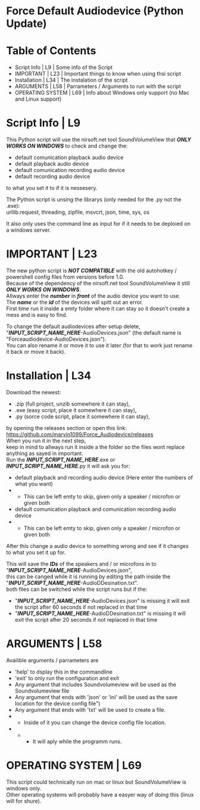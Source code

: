 # Force Default Audiodevice (Python Update) 
# Table of Contents
- Script Info | L9 | Some info of the Script
- IMPORTANT | L23 | Important things to know when using thsi script
- Installation | L34 | The instalation of the script
- ARGUMENTS | L58 | Parrameters / Arguments to run with the script
- OPERATING SYSTEM | L69 | Info about Windows only support (no Mac and Linux support)

# Script Info | L9 
This Python script will use the nirsoft.net tool SoundVolumeView that ***ONLY WORKS ON WINDOWS*** to check and change the:
- default comunication playback audio device
- default playback audio device
- default comunication recording audio device
- default recording audio device       

to what you set it to if it is nessesery.

The Python script is unsing the librarys (only needed for the .py not the .exe):  
urllib.request, threading, zipfile, msvcrt, json, time, sys, os 

It also only uses the command line as input for if it needs to be deploied on a windows server.  

# IMPORTANT | L23
The new python script is ***NOT COMPATIBLE*** with the old autohotkey / powershell config files from versions before 1.0.   
Because of the dependency of the nirsoft.net tool SoundVolumeView it still ***ONLY WORKS ON WINDOWS***.     
Allways enter the ***number*** in ***front*** of the audio device you want to use.	    
The ***name*** or the ***id*** of the devices will spitt out an error.       
First time run it inside a emty folder where it can stay so it doesn't create a mess and is easy to find.  

To change the default audiodevices after setup delete,	     
"***INPUT_SCRIPT_NAME_HERE***-AudioDevices.json" (the default name is "Forceaudiodevice-AudioDevices.json").	          
You can also rename it or move it to use it later (for that to work just rename it back or move it back).	        

# Installation | L34
Download the newest:
- .zip (full project, unzib somewhere it can stay),
- .exe (easy script, place it somewhere it can stay), 
- .py (sorce code script, place it somewhere it can stay), 

by opening the releases section or open this link:     
https://github.com/marvin1099/Force_Audiodevice/releases  
When you run it in the next step,  
keep in mind to allways run it inside a the folder so the files wont replace anything as sayed in important.   
Run the ***INPUT_SCRIPT_NAME_HERE***.exe or ***INPUT_SCRIPT_NAME_HERE***.py it will ask you for:
- default playback and recording audio device (Here enter the numbers of what you want)
- - This can be left emty to skip, given only a speaker / microfon or given both
- default comunication playback and comunication recording audio device
- - This can be left emty to skip, given only a speaker / microfon or given both

After this change a audio device to something wrong and see if it changes to what you set it up for.

This will save the ***IDs*** of the speakers and / or microfons in to "***INPUT_SCRIPT_NAME_HERE***-AudioDevices.json",           
this can be canged while it is running by editing the path inside the "***INPUT_SCRIPT_NAME_HERE***-AudioDDesination.txt".         
both files can be switched while the script runs but if the:      
- "***INPUT_SCRIPT_NAME_HERE***-AudioDevices.json" is missing it will exit the script after 60 seconds if not replaced in that time
- "***INPUT_SCRIPT_NAME_HERE***-AudioDDesination.txt" is missing it will exit the script after 20 seconds if not replaced in that time

# ARGUMENTS | L58
Availible arguments / parrameters are       
- 'help' to dsplay this in the commandline       
- 'exit' to only run the configuration and exit       
- Any argument that includes Soundvolumeview will be used as the Soundvolumeview file       
- Any argument that ends with 'json' or 'ini' will be used as the save location for the device config file")       
- Any argument that ends with 'txt' will be used to create a file.       
- - Inside of it you can change the device config file location.       
- - - It will aply while the programm runs.
                

# OPERATING SYSTEM | L69
This script could technically run on mac or linux but SoundVolumeView is windows only.       
Other operating systems will probably have a easyer way of doing this (linux will for shure).
